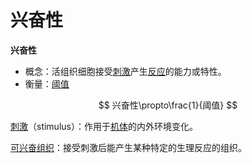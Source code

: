# 兴奋性

**兴奋性**
- 概念：活组织细胞接受[刺激](刺激.md)产生[反应](反应.md)的能力或特性。
- 衡量：[阈值](阈值.md)

$$
兴奋性\propto\frac{1}{阈值}
$$

[刺激](刺激.md)（stimulus）：作用于[机体](机体.md)的内外环境变化。

[可兴奋组织](可兴奋组织.md)：接受刺激后能产生某种特定的生理反应的组织。

